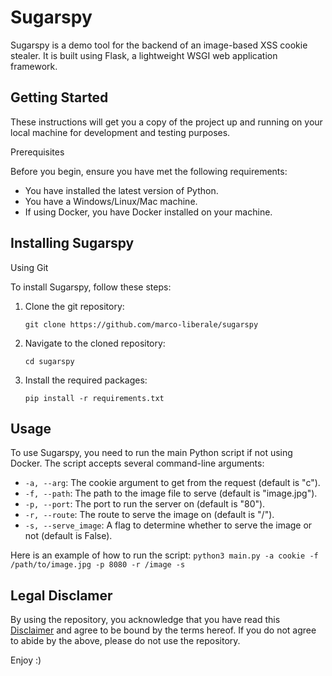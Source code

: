 # Sugarspy

Sugarspy is a demo tool for the backend of an image-based XSS cookie stealer. It is built using Flask, a lightweight WSGI web application framework.

## Getting Started

These instructions will get you a copy of the project up and running on your local machine for development and testing purposes.

Prerequisites

Before you begin, ensure you have met the following requirements:

- You have installed the latest version of Python.
- You have a Windows/Linux/Mac machine.
- If using Docker, you have Docker installed on your machine.

## Installing Sugarspy

Using Git

To install Sugarspy, follow these steps:

1. Clone the git repository:
   ```
   git clone https://github.com/marco-liberale/sugarspy
   ```
3. Navigate to the cloned repository:
   ```
   cd sugarspy
   ```
5. Install the required packages:
   ```
   pip install -r requirements.txt
   ```


## Usage

To use Sugarspy, you need to run the main Python script if not using Docker. The script accepts several command-line arguments:

- `-a, --arg`: The cookie argument to get from the request (default is "c").
- `-f, --path`: The path to the image file to serve (default is "image.jpg").
- `-p, --port`: The port to run the server on (default is "80").
- `-r, --route`: The route to serve the image on (default is "/").
- `-s, --serve_image`: A flag to determine whether to serve the image or not (default is False).

Here is an example of how to run the script:
```python3 main.py -a cookie -f /path/to/image.jpg -p 8080 -r /image -s```
## Legal Disclamer
By using the repository, you acknowledge that you have read this [Disclaimer](https://github.com/marco-liberale/sugarspy/blob/main/legal_disclamer.pdf) and agree to be bound by the terms hereof.
If you do not agree to abide by the above, please do not use the repository.

Enjoy :)

